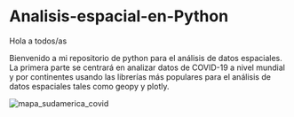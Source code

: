 # Analisis-espacial-en-Python
Hola a todos/as

Bienvenido a mi repositorio de python para el análisis de datos espaciales.
La primera parte se centrará en analizar datos de COVID-19 a nivel mundial y por continentes usando las librerías más populares para el análisis de datos espaciales tales como geopy y plotly.

![mapa_sudamerica_covid](https://user-images.githubusercontent.com/79252196/129637868-6da0398a-d0e5-43a3-8122-000e3dd8b543.png)

